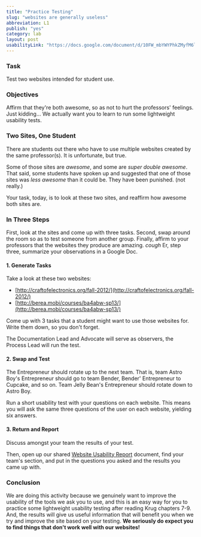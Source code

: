 ```yaml
---
title: "Practice Testing"
slug: "websites are generally useless"
abbreviation: L1
publish: "yes"
category: lab
layout: post
usabilityLink: "https://docs.google.com/document/d/10FW_mbYWYPhkZMyfM6lQXHXBPR_iY7FR3fIJwloEJCA/edit"
---
```


### Task

Test two websites intended for student use.

### Objectives

Affirm that they're both awesome, so as not to hurt the professors' feelings.
Just kidding... We actually want you to learn to run some lightweight usability tests.

### Two Sites, One Student

There are students out there who have to use multiple websites created by the same professor(s). It is unfortunate, but true.

Some of those sites are *awesome*, and some are *super double awesome*. That said, some students have spoken up and suggested that one of those sites was *less awesome* than it could be. They have been punished. (not really.)

Your task, today, is to look at these two sites, and reaffirm how awesome both sites are. 

### In Three Steps

First, look at the sites and come up with three tasks. Second, swap around the room so as to test someone from another group. Finally, affirm to your professors that the websites they produce are amazing. *cough* Er, step three, summarize your observations in a Google Doc.

#### 1. Generate Tasks

Take a look at these two websites:

* [http://craftofelectronics.org/fall-2012/](http://craftofelectronics.org/fall-2012/)
* [http://berea.mobi/courses/ba4abw-sp13/](http://berea.mobi/courses/ba4abw-sp13/)

Come up with 3 tasks that a student might want to use those websites for. Write them down, so you don't forget.

The Documentation Lead and Advocate will serve as observers, the Process Lead will run the test.

#### 2. Swap and Test

The Entrepreneur should rotate up to the next team. That is, team Astro Boy's Entrepreneur should go to team Bender, Bender' Entrepreneur to Cupcake, and so on. Team Jelly Bean's Entrepreneur should rotate down to Astro Boy.

Run a short usability test with your questions on each website. This means you will ask the same three questions of the user on each website, yielding six answers.

#### 3. Return and Report

Discuss amongst your team the results of your test. 

Then, open up our shared [Website Usability Report]({{page.usabilityLink}}) document, find your team's section, and put in the questions you asked and the results you came up with. 

### Conclusion

We are doing this activity because we genuinely want to improve the usability of the tools we ask you to use, and this is an easy way for you to practice some lightweight usability testing after reading Krug chapters 7-9. And, the results will give us useful information that will benefit you when we try and improve the site based on your testing. **We seriously do expect you to find things that don't work well with our websites!**
